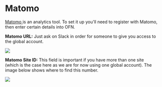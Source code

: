 # Matomo

[Matomo ](https://matomo.org/)is an analytics tool. To set it up you'll need to register with Matomo, then enter certain details into OFN. 

**Matomo URL:** Just ask on Slack in order for someone to give you access to the global account.

![](https://lh3.googleusercontent.com/6bjEcbbchquGwD9VEaCGGxKpV2LbMNnjlSE1CVfAkUeff6x233WcSy0mIf-yESx7y6iV0mUbdXRDzutelvGnytRQAFshJbBKN5lIHS7ZgwAiYbPI2v336rYblj7tSzaOOh3j11xt)

**Matomo Site ID:** This field is important if you have more than one site (which is the case here as we are for now using one global account). The image below shows where to find this number.

![](https://lh6.googleusercontent.com/mKWjaq9Z4Rr3UOPD3CTA2IQYt4KJWo4QcoloG1h5UOR4uCKUcLzhWeqjKTKTeEm7YO9D7d_3VxA0IPA53aw4sj0ZQZvEmnvWxY-D0o68culnfurAmfgma7BqqyMGQjcfE0Zs-Qsd)

